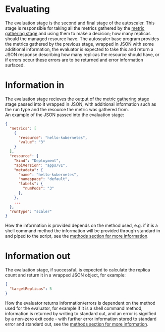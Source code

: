 # Evaluating

The evaluation stage is the second and final stage of the autoscaler. This stage is responsible for 
taking all the metrics gathered by the [metric gathering stage](../metric-gathering) and using them 
to make a decision; how many replicas should the managed resource have. The autoscaler base program 
provides the metrics gathered by the previous stage, wrapped in JSON with some additional 
information, the evaluator is expected to take this and return a JSON response describing how 
many replicas the resource should have, or if errors occur these errors are to be returned and 
error information surfaced.

# Information in

The evaluation stage recieves the output of the [metric gathering stage](../metric-gathering) stage 
passed into it wrapped in JSON, with additional information such as the run type and the resource the metric was gathered from.  
An example of the JSON passed into the evaluation stage:
```json
{
  "metrics": [
    {
      "resource": "hello-kubernetes",
      "value": "3"
    }
  ],
  "resource": {
    "kind": "Deployment",
    "apiVersion": "apps/v1",
    "metadata": {
      "name": "hello-kubernetes",
      "namespace": "default",
      "labels": {
        "numPods": "3"
      },
    },
    ...
  },
  "runType": "scaler"
}
```
How the information is provided depends on the method used, e.g. if it is a shell
command method the information will be provided through standard in and piped to the script, see
the [methods section for more information](../methods).

# Information out

The evaluation stage, if successful, is expected to calculate the replica count and return it 
in a wrapped JSON object, for example:
```json
{
  "targetReplicas": 5
}
```

How the evaluator returns information/errors is dependent on the method used for the evaluator, 
for example if it is a shell command method, information is returned by writing to 
standard out, and an error is signified by a non-zero exit code - with further error information 
stored to standard error and standard out, see the [methods section for more information](../methods).
